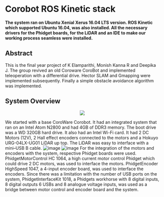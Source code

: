 # Corobot ROS Kinetic stack

**The system ran on Ubuntu Xenial Xerus 16.04 LTS version. ROS Kinetic which supported Ubuntu 16.04, was also installed. All the necessary drivers for the Phidget boards, for the LiDAR and an IDE to make our working process seamless were installed.**

## Abstract
This is the final year project of K Elamparithi, Monish Kanna R and Deepika J.
The group revived an old Coroware CoroBot and implemented teleoperation with a differential drive. 
Hector SLAM and Gmapping were implemented subsequently. Finally a simple obstacle avoidance algorithm was implemented.

## System Overview
<p align="center">
  <img src="https://user-images.githubusercontent.com/59819164/215282088-63bd709a-e9d1-44f2-994d-ea69c5da6e7f.png" />
</p>


We started with a base CoroWare Corobot. It had an integrated system that ran on an Intel Atom N2800 and had 4GB of DDR3 memory. The boot drive was a WD 320GB hard drive. It also had an Intel Wi-Fi card. It had 2 DC Motors (12V), 2 Hall effect encoders connected to the motors and a Hokuyo URG-04LX-UG01 LiDAR up top. The LiDAR was easy to interface with a mini–USB B cable.
![image](https://user-images.githubusercontent.com/59819164/215282118-a8c9812e-fd1b-48be-9cf6-953c8afb955f.png) 
![image](https://user-images.githubusercontent.com/59819164/215282125-6d981d35-1976-4197-aaba-47e85e49d309.png)
For the integration of the motors and encoders with the system, respective Phidget boards were used. 
PhidgetMotorControl HC 1064, a high current motor control Phidget which could drive 2 DC motors, was used to interface the motors. PhidgetEncoder HighSpeed 1047, a 4-input encoder board, was used to interface the encoders.
Since there was a limitation with the number of USB ports on the system, PhidgetInterfaceKit 1018, a Phidgets workhorse with 8 digital inputs, 8 digital outputs 6 USBs and 8 analogue voltage inputs, was used as a bridge between motor control and encoder board and the system.

